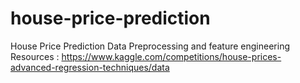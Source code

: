 # house-price-prediction
House Price Prediction Data Preprocessing and feature engineering Resources : https://www.kaggle.com/competitions/house-prices-advanced-regression-techniques/data
